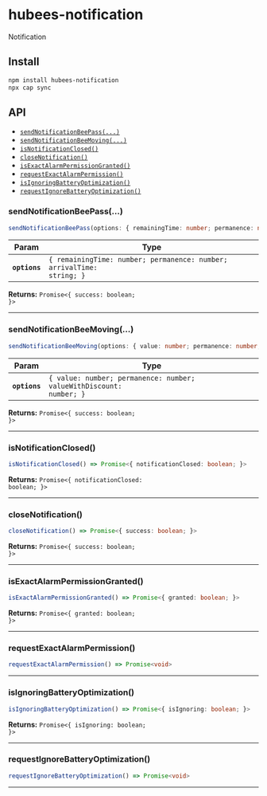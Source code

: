 # hubees-notification

Notification

## Install

```bash
npm install hubees-notification
npx cap sync
```

## API

<docgen-index>

* [`sendNotificationBeePass(...)`](#sendnotificationbeepass)
* [`sendNotificationBeeMoving(...)`](#sendnotificationbeemoving)
* [`isNotificationClosed()`](#isnotificationclosed)
* [`closeNotification()`](#closenotification)
* [`isExactAlarmPermissionGranted()`](#isexactalarmpermissiongranted)
* [`requestExactAlarmPermission()`](#requestexactalarmpermission)
* [`isIgnoringBatteryOptimization()`](#isignoringbatteryoptimization)
* [`requestIgnoreBatteryOptimization()`](#requestignorebatteryoptimization)

</docgen-index>

<docgen-api>
<!--Update the source file JSDoc comments and rerun docgen to update the docs below-->

### sendNotificationBeePass(...)

```typescript
sendNotificationBeePass(options: { remainingTime: number; permanence: number; arrivalTime: string; }) => Promise<{ success: boolean; }>
```

| Param         | Type                                                                             |
| ------------- | -------------------------------------------------------------------------------- |
| **`options`** | <code>{ remainingTime: number; permanence: number; arrivalTime: string; }</code> |

**Returns:** <code>Promise&lt;{ success: boolean; }&gt;</code>

--------------------


### sendNotificationBeeMoving(...)

```typescript
sendNotificationBeeMoving(options: { value: number; permanence: number; valueWithDiscount: number; }) => Promise<{ success: boolean; }>
```

| Param         | Type                                                                           |
| ------------- | ------------------------------------------------------------------------------ |
| **`options`** | <code>{ value: number; permanence: number; valueWithDiscount: number; }</code> |

**Returns:** <code>Promise&lt;{ success: boolean; }&gt;</code>

--------------------


### isNotificationClosed()

```typescript
isNotificationClosed() => Promise<{ notificationClosed: boolean; }>
```

**Returns:** <code>Promise&lt;{ notificationClosed: boolean; }&gt;</code>

--------------------


### closeNotification()

```typescript
closeNotification() => Promise<{ success: boolean; }>
```

**Returns:** <code>Promise&lt;{ success: boolean; }&gt;</code>

--------------------


### isExactAlarmPermissionGranted()

```typescript
isExactAlarmPermissionGranted() => Promise<{ granted: boolean; }>
```

**Returns:** <code>Promise&lt;{ granted: boolean; }&gt;</code>

--------------------


### requestExactAlarmPermission()

```typescript
requestExactAlarmPermission() => Promise<void>
```

--------------------


### isIgnoringBatteryOptimization()

```typescript
isIgnoringBatteryOptimization() => Promise<{ isIgnoring: boolean; }>
```

**Returns:** <code>Promise&lt;{ isIgnoring: boolean; }&gt;</code>

--------------------


### requestIgnoreBatteryOptimization()

```typescript
requestIgnoreBatteryOptimization() => Promise<void>
```

--------------------

</docgen-api>
